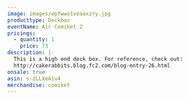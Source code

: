 ```yaml
---
image: images/epfwwo1veaaxzry.jpg
producttype: Deckbox
eventName: Air Comiket 2
pricings:
  - quantity: 1
    price: 73
description: |-
  This is a high end deck box. For reference, check out:
  http://cakerabbits.blog.fc2.com/blog-entry-26.html
onsale: true
asin: s-2LLXeA1v4
merchandise: comiket
---
```

